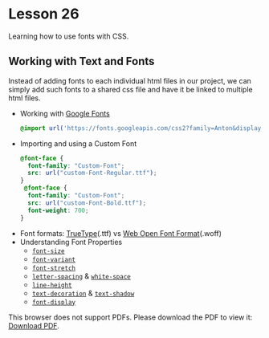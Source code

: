 # Lesson 26

Learning how to use fonts with CSS.

## Working with Text and Fonts

Instead of adding fonts to each individual html files in our project, we can simply add such fonts to a shared css file and have it be linked to multiple html files.

- Working with [Google Fonts](https://fonts.google.com/)
  ```CSS
  @import url('https://fonts.googleapis.com/css2?family=Anton&display=swap');
  ```
- Importing and using a Custom Font
  ```CSS
  @font-face {
    font-family: "Custom-Font";
    src: url("custom-Font-Regular.ttf");
  }
   @font-face {
    font-family: "Custom-Font";
    src: url("custom-Font-Bold.ttf");
    font-weight: 700;
  }
  ```
- Font formats: [TrueType](https://en.wikipedia.org/wiki/TrueType)(.ttf) vs [Web Open Font Format](https://developer.mozilla.org/en-US/docs/Web/Guide/WOFF)(.woff)
- Understanding Font Properties
  - [`font-size`](https://developer.mozilla.org/en-US/docs/Web/CSS/font-size)
  - [`font-variant`](https://developer.mozilla.org/en-US/docs/Web/CSS/font-variant)
  - [`font-stretch`](https://developer.mozilla.org/en-US/docs/Web/CSS/font-stretch)
  - [`letter-spacing`](https://developer.mozilla.org/en-US/docs/Web/CSS/letter-spacing) & [`white-space`](https://developer.mozilla.org/en-US/docs/Web/CSS/white-space)
  - [`line-height`](https://developer.mozilla.org/en-US/docs/Web/CSS/line-height)
  - [`text-decoration`](https://developer.mozilla.org/en-US/docs/Web/CSS/text-decoration) & [`text-shadow`](https://developer.mozilla.org/en-US/docs/Web/CSS/text-shadow)
  - [`font-display`](https://developer.mozilla.org/en-US/docs/Web/CSS/@font-face/font-display)

<p>This browser does not support PDFs. Please download the PDF to view it: <a href="css-fonts-slides.pdf">Download PDF</a>.</p></embed>
